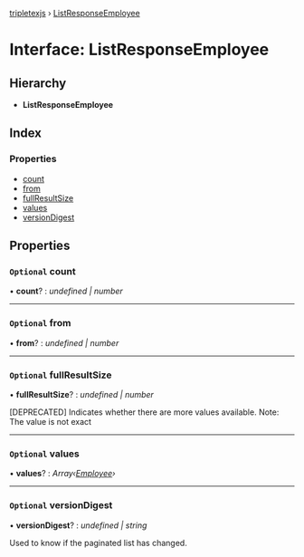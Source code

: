 [tripletexjs](../README.md) › [ListResponseEmployee](listresponseemployee.md)

# Interface: ListResponseEmployee

## Hierarchy

* **ListResponseEmployee**

## Index

### Properties

* [count](listresponseemployee.md#optional-count)
* [from](listresponseemployee.md#optional-from)
* [fullResultSize](listresponseemployee.md#optional-fullresultsize)
* [values](listresponseemployee.md#optional-values)
* [versionDigest](listresponseemployee.md#optional-versiondigest)

## Properties

### `Optional` count

• **count**? : *undefined | number*

___

### `Optional` from

• **from**? : *undefined | number*

___

### `Optional` fullResultSize

• **fullResultSize**? : *undefined | number*

[DEPRECATED] Indicates whether there are more values available. Note: The value is not exact

___

### `Optional` values

• **values**? : *Array‹[Employee](../modules/employee.md)›*

___

### `Optional` versionDigest

• **versionDigest**? : *undefined | string*

Used to know if the paginated list has changed.
